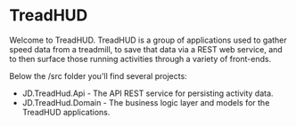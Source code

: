 # TreadHUD

Welcome to TreadHUD.  TreadHUD is a group of applications used to gather speed data from a treadmill,
to save that data via a REST web service, and to then surface those running activities through a variety of front-ends.

Below the /src folder you'll find several projects:

* JD.TreadHud.Api - The API REST service for persisting activity data.
* JD.TreadHud.Domain - The business logic layer and models for the TreadHUD applications.
